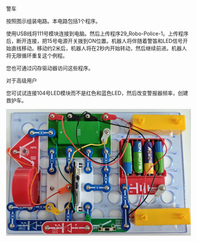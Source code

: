 警车

按照图示组装电路。本电路包括1个程序。

使用USB线将111号模块连接到电脑。然后上传程序29_Robo-Police-1。上传程序后，断开连接，把15号电源开关拨到ON位置。机器人将伴随着警笛和LED信号开始直线移动。移动约2米后，机器人将在2秒内开始转动，然后继续前进。机器人将无限循环重复这个例程。

您也可通过闪存驱动器访问这些程序。

对于高级用户

您可试试连接104号LED模块而不是红色和蓝色LED，然后改变警报器频率，创建救护车。

![](125p1.jpg)